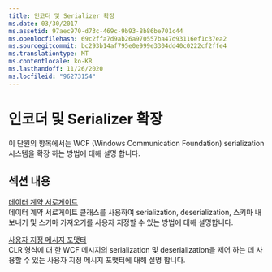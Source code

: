 ```yaml
---
title: 인코더 및 Serializer 확장
ms.date: 03/30/2017
ms.assetid: 97aec970-d73c-469c-9b93-8b86be701c44
ms.openlocfilehash: 69c2ffa7d9ab26a970557ba47d93116ef1c37ea2
ms.sourcegitcommit: bc293b14af795e0e999e3304dd40c0222cf2ffe4
ms.translationtype: MT
ms.contentlocale: ko-KR
ms.lasthandoff: 11/26/2020
ms.locfileid: "96273154"
---
```

# <a name="extending-encoders-and-serializers"></a>인코더 및 Serializer 확장

이 단원의 항목에서는 WCF (Windows Communication Foundation) serialization 시스템을 확장 하는 방법에 대해 설명 합니다.  
  
## <a name="in-this-section"></a>섹션 내용  

 [데이터 계약 서로게이트](data-contract-surrogates.md)  
 데이터 계약 서로게이트 클래스를 사용하여 serialization, deserialization, 스키마 내보내기 및 스키마 가져오기를 사용자 지정할 수 있는 방법에 대해 설명합니다.  
  
 [사용자 지정 메시지 포맷터](custom-message-formatters.md)  
 CLR 형식에 대 한 WCF 메시지의 serialization 및 deserialization을 제어 하는 데 사용할 수 있는 사용자 지정 메시지 포맷터에 대해 설명 합니다.
